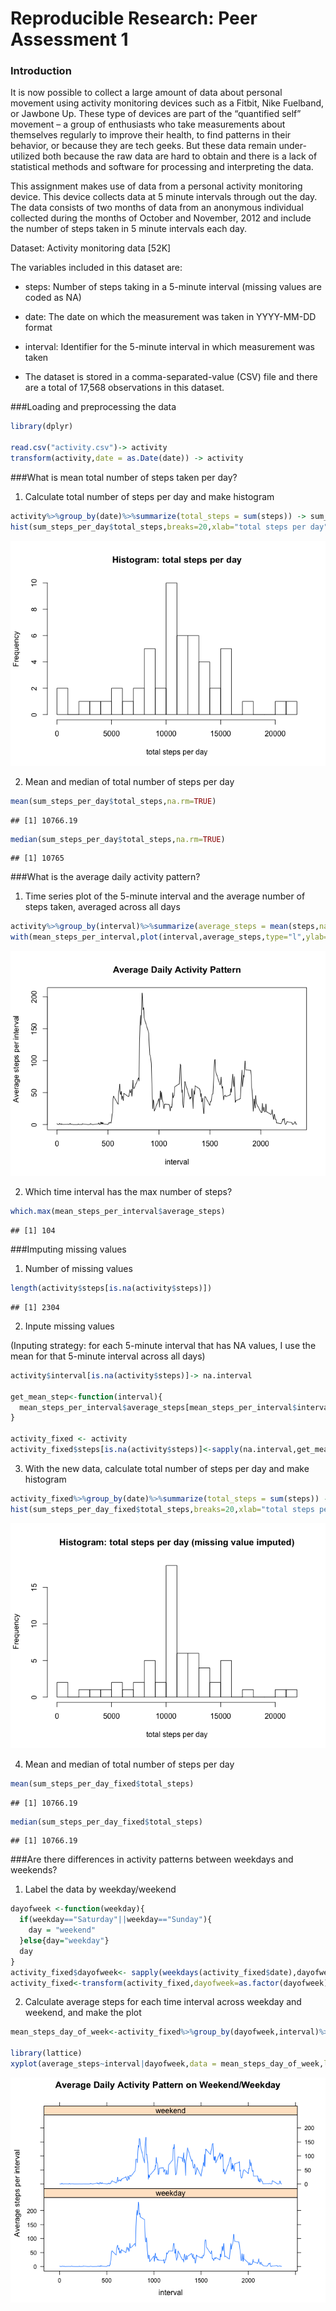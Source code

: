 # Reproducible Research: Peer Assessment 1

### Introduction

It is now possible to collect a large amount of data about personal movement using activity monitoring devices such as a Fitbit, Nike Fuelband, or Jawbone Up. These type of devices are part of the “quantified self” movement – a group of enthusiasts who take measurements about themselves regularly to improve their health, to find patterns in their behavior, or because they are tech geeks. But these data remain under-utilized both because the raw data are hard to obtain and there is a lack of statistical methods and software for processing and interpreting the data.

This assignment makes use of data from a personal activity monitoring device. This device collects data at 5 minute intervals through out the day. The data consists of two months of data from an anonymous individual collected during the months of October and November, 2012 and include the number of steps taken in 5 minute intervals each day.


Dataset: Activity monitoring data [52K]

The variables included in this dataset are:

- steps: Number of steps taking in a 5-minute interval (missing values are coded as NA)

- date: The date on which the measurement was taken in YYYY-MM-DD format

- interval: Identifier for the 5-minute interval in which measurement was taken

- The dataset is stored in a comma-separated-value (CSV) file and there are a total of 17,568 observations in this dataset.


###Loading and preprocessing the data

```r
library(dplyr)

read.csv("activity.csv")-> activity
transform(activity,date = as.Date(date)) -> activity
```

###What is mean total number of steps taken per day?
1. Calculate total number of steps per day and make histogram

```r
activity%>%group_by(date)%>%summarize(total_steps = sum(steps)) -> sum_steps_per_day
hist(sum_steps_per_day$total_steps,breaks=20,xlab="total steps per day",main="Histogram: total steps per day")
```

![](PA1_template_files/figure-html/unnamed-chunk-2-1.png)

2. Mean and median of total number of steps per day

```r
mean(sum_steps_per_day$total_steps,na.rm=TRUE)
```

```
## [1] 10766.19
```

```r
median(sum_steps_per_day$total_steps,na.rm=TRUE)
```

```
## [1] 10765
```

###What is the average daily activity pattern?
1. Time series plot of the 5-minute interval and the average number of steps taken, averaged across all days

```r
activity%>%group_by(interval)%>%summarize(average_steps = mean(steps,na.rm=TRUE)) -> mean_steps_per_interval
with(mean_steps_per_interval,plot(interval,average_steps,type="l",ylab="Average steps per interval",main="Average Daily Activity Pattern"))
```

![](PA1_template_files/figure-html/unnamed-chunk-4-1.png)

2. Which time interval has the max number of steps?

```r
which.max(mean_steps_per_interval$average_steps)
```

```
## [1] 104
```

###Imputing missing values
1. Number of missing values

```r
length(activity$steps[is.na(activity$steps)])
```

```
## [1] 2304
```

2. Inpute missing values

(Inputing strategy: for each 5-minute interval that has NA values, I use the mean for that 5-minute interval across all days)

```r
activity$interval[is.na(activity$steps)]-> na.interval

get_mean_step<-function(interval){
  mean_steps_per_interval$average_steps[mean_steps_per_interval$interval==interval]
}

activity_fixed <- activity
activity_fixed$steps[is.na(activity$steps)]<-sapply(na.interval,get_mean_step)
```

3. With the new data, calculate total number of steps per day and make histogram

```r
activity_fixed%>%group_by(date)%>%summarize(total_steps = sum(steps)) -> sum_steps_per_day_fixed
hist(sum_steps_per_day_fixed$total_steps,breaks=20,xlab="total steps per day",main="Histogram: total steps per day (missing value imputed)")
```

![](PA1_template_files/figure-html/unnamed-chunk-8-1.png)

4. Mean and median of total number of steps per day

```r
mean(sum_steps_per_day_fixed$total_steps)
```

```
## [1] 10766.19
```

```r
median(sum_steps_per_day_fixed$total_steps)
```

```
## [1] 10766.19
```

###Are there differences in activity patterns between weekdays and weekends?
1. Label the data by weekday/weekend

```r
dayofweek <-function(weekday){
  if(weekday=="Saturday"||weekday=="Sunday"){
    day = "weekend"
  }else{day="weekday"}
  day
}
activity_fixed$dayofweek<- sapply(weekdays(activity_fixed$date),dayofweek)
activity_fixed<-transform(activity_fixed,dayofweek=as.factor(dayofweek))
```

2. Calculate average steps for each time interval across weekday and weekend, and make the plot

```r
mean_steps_day_of_week<-activity_fixed%>%group_by(dayofweek,interval)%>%summarize(average_steps = mean(steps))

library(lattice)
xyplot(average_steps~interval|dayofweek,data = mean_steps_day_of_week,layout = c(1,2),type="l",ylab="Average steps per interval",main="Average Daily Activity Pattern on Weekend/Weekday")
```

![](PA1_template_files/figure-html/unnamed-chunk-11-1.png)
